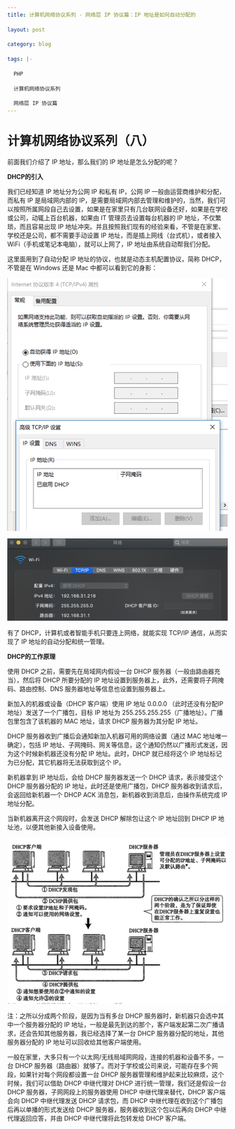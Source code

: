 ```yaml
---
title: 计算机网络协议系列 - 网络层 IP 协议篇：IP 地址是如何自动分配的

layout: post

category: blog

tags: |-

  PHP

  计算机网络协议系列

  网络层 IP 协议篇
---
```






# 计算机网络协议系列（八）



前面我们介绍了 IP 地址，那么我们的 IP 地址是怎么分配的呢？

**DHCP的引入**

我们已经知道 IP 地址分为公网 IP 和私有 IP，公网 IP 一般由运营商维护和分配，而私有 IP 是局域网内部的 IP，是需要局域网内部去管理和维护的，当然，我们可以按照所属网段自己去设置，如果是在家里只有几台联网设备还好，如果是在学校或公司，动辄上百台机器，如果由 IT 管理员去设置每台机器的 IP 地址，不仅繁琐，而且容易出现 IP 地址冲突。并且按照我们现有的经验来看，不管是在家里、学校还是公司，都不需要手动设置 IP 地址，而是插上网线（台式机），或者接入 WiFi（手机或笔记本电脑），就可以上网了，IP 地址由系统自动帮我们分配。

这里面用到了自动分配 IP 地址的协议，也就是动态主机配置协议，简称 DHCP，不管是在 Windows 还是 Mac 中都可以看到它的身影：

![img](/assets/post/b61025533a2e8377f7b7dc1ab59ed6fbd5980ee1c9776f3ff7dc09e6cb0ecd1a.png)

![img](/assets/post/885b2dbb0af6c5ce24e9b715b9e2660c681c0835586e3ba56f0af21f26c6bd18.png)

有了 DHCP，计算机或者智能手机只要连上网络，就能实现 TCP/IP 通信，从而实现了 IP 地址的自动分配和统一管理。

**DHCP的工作原理**

使用 DHCP 之前，需要先在局域网内假设一台 DHCP 服务器（一般由路由器充当），然后将 DHCP 所要分配的 IP 地址设置到服务器上，此外，还需要将子网掩码、路由控制、DNS 服务器地址等信息也设置到服务器上。

新加入的机器或设备（DHCP 客户端）使用 IP 地址 0.0.0.0 （此时还没有分配IP地址）发送了一个广播包，目标 IP 地址为 255.255.255.255（广播地址）。广播包里包含了该机器的 MAC 地址，请求 DHCP 服务器为其分配 IP 地址。

DHCP 服务器收到广播后会通知新加入机器可用的网络设置（通过 MAC 地址唯一确定），包括 IP 地址、子网掩码、网关等信息，这个通知仍然以广播形式发送，因为这个时候新机器还没有分配 IP 地址。此时，DHCP 就已经将这个 IP 地址标记为已分配，其它机器将无法获取到这个 IP。

新机器拿到 IP 地址后，会给 DHCP 服务器发送一个 DHCP 请求，表示接受这个 DHCP 服务器分配的 IP 地址，此时还是使用广播包，DHCP 服务器收到请求后，会返回给新机器一个 DHCP ACK 消息包，新机器收到消息后，由操作系统完成 IP 地址分配。

当新机器离开这个网段时，会发送 DHCP 解除包让这个 IP 地址回到 DHCP IP 地址池，以便其他新接入设备使用。

![img](/assets/post/b202af0b13871cfc5293eeeec1133994ab4dbbd9a52170592f6d08f26e5d373f.png)

注：之所以分成两个阶段，是因为当有多台 DHCP 服务器时，新机器只会选中其中一个服务器分配的 IP 地址，一般是最先到达的那个，客户端发起第二次广播请求，还会告知其他服务器，我已经选择了某一台 DHCP 服务器分配的地址，其他服务器分配的 IP 地址可以回收给其他客户端使用。

一般在家里，大多只有一个以太网/无线局域网网段，连接的机器和设备不多，一台 DHCP 服务器（路由器）就够了。而对于学校或公司来说，可能存在多个网段，如果针对每个网段都设置一台 DHCP 服务器管理和维护起来比较麻烦，这个时候，我们可以借助 DHCP 中继代理对 DHCP 进行统一管理，我们还是假设一台 DHCP 服务器，子网网段上的服务器使用 DHCP 中继代理来替代，DHCP 客户端会向 DHCP 中继代理发送 DHCP 请求包，而 DHCP 中继代理在收到这个广播包后再以单播的形式发送给 DHCP 服务器，服务器收到这个包以后再向 DHCP 中继代理返回应答，并由 DHCP 中继代理将此包转发给 DHCP 客户端。